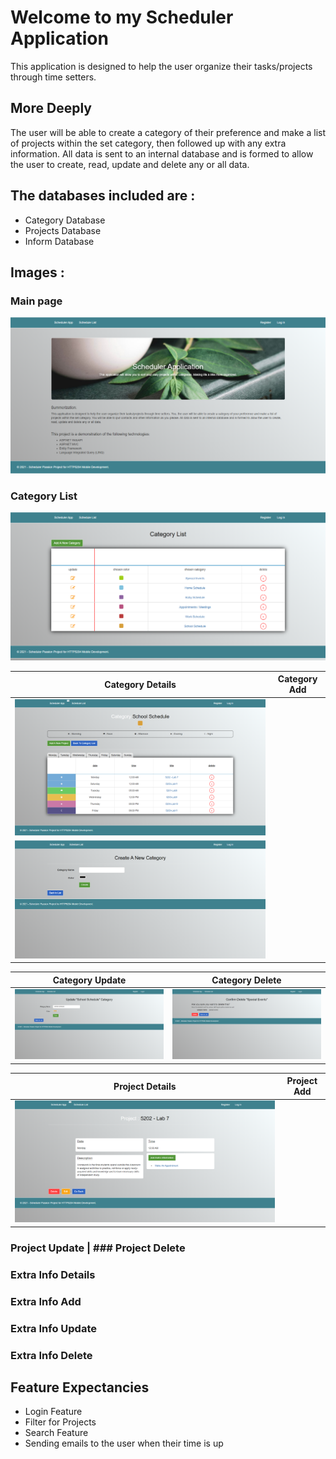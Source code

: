 # Welcome to my Scheduler Application
This application is designed to help the user organize their tasks/projects through time setters.

## More Deeply
The user will be able to create a category of their preference and make a list of projects within the set category, then followed up with any extra information.
All data is sent to an internal database and is formed to allow the user to create, read, update and delete any or all data.

## The databases included are :
- Category Database
- Projects Database
- Inform Database

## Images :
### Main page
![An image of the main index page](https://github.com/alexsxnchez/Scheduler_Project/blob/main/Images/index.png)
### Category List
![An image of the category list](https://github.com/alexsxnchez/Scheduler_Project/blob/main/Images/category-list.png)

| Category Details | Category Add |
| --- | --- |
| ![An image of the category details](https://github.com/alexsxnchez/Scheduler_Project/blob/main/Images/category-details.png) |
![An image of the category add](https://github.com/alexsxnchez/Scheduler_Project/blob/main/Images/category-add.png) |

| Category Update | Category Delete |
| --- | --- |
![An image of the category update](https://github.com/alexsxnchez/Scheduler_Project/blob/main/Images/category-edit.png) | ![An image of the category delete confirm](https://github.com/alexsxnchez/Scheduler_Project/blob/main/Images/category-delete.png) |

| Project Details | Project Add |
| --- | --- |
| ![An image of the project details](https://github.com/alexsxnchez/Scheduler_Project/blob/main/Images/project-details.png) | ![]() |

### Project Update | ### Project Delete

### Extra Info Details
### Extra Info Add
### Extra Info Update
### Extra Info Delete

## Feature Expectancies
- Login Feature
- Filter for Projects
- Search Feature
- Sending emails to the user when their time is up 
